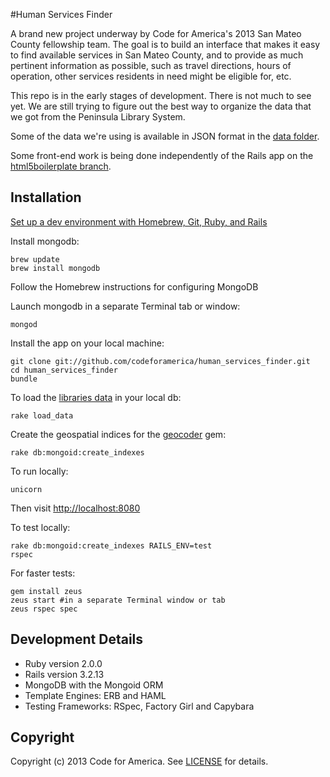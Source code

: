#Human Services Finder

A brand new project underway by Code for America's 2013 San Mateo County fellowship team. The goal is to build an interface that makes it easy to find available services in San Mateo County, and to provide as much pertinent information as possible, such as travel directions, hours of operation, other services residents in need  might be eligible for, etc.

This repo is in the early stages of development. There is not much to see yet. We are still trying to figure out the best way to organize the data that we got from the Peninsula Library System. 

Some of the data we're using is available in JSON format in the [data folder](https://github.com/codeforamerica/human_services_finder/tree/master/data).

Some front-end work is being done independently of the Rails app on the [html5boilerplate branch](https://github.com/codeforamerica/human_services_finder/tree/html5boilerplate/public/boilerplate).


## Installation
[Set up a dev environment with Homebrew, Git, Ruby, and Rails](http://www.moncefbelyamani.com/how-to-install-xcode-homebrew-git-rvm-ruby-on-mac/)

Install mongodb:

    brew update
    brew install mongodb

Follow the Homebrew instructions for configuring MongoDB

Launch mongodb in a separate Terminal tab or window:

    mongod

Install the app on your local machine:

    git clone git://github.com/codeforamerica/human_services_finder.git
    cd human_services_finder
    bundle

To load the [libraries data](https://github.com/codeforamerica/human_services_finder/blob/master/data/libraries_data.json) in your local db:

    rake load_data

Create the geospatial indices for the [geocoder](https://github.com/alexreisner/geocoder) gem:

    rake db:mongoid:create_indexes

To run locally:

    unicorn

Then visit [http://localhost:8080](http://localhost:8080)

To test locally:

    rake db:mongoid:create_indexes RAILS_ENV=test
    rspec

For faster tests:

    gem install zeus
    zeus start #in a separate Terminal window or tab
    zeus rspec spec 


## Development Details

* Ruby version 2.0.0
* Rails version 3.2.13
* MongoDB with the Mongoid ORM
* Template Engines: ERB and HAML
* Testing Frameworks: RSpec, Factory Girl and Capybara


## Copyright
Copyright (c) 2013 Code for America. See [LICENSE](https://github.com/codeforamerica/human_services_finder/blob/master/LICENSE.md) for details.